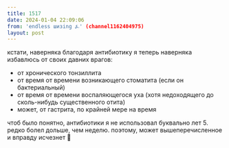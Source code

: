 ```yaml
---
title: 1517
date: 2024-01-04 22:09:06
from: 'endless шизing ⍼' (channel1162404975)
layout: post
---
```


кстати, наверняка благодаря антибиотику я теперь наверняка избавлюсь от своих давних врагов:

- от хронического тонзиллита
- от время от времени возникающего стоматита (если он бактериальный)
- от время от времени воспаляющегося уха (хотя недоходящего до сколь-нибудь существенного отита)
- может, от гастрита, по крайней мере на время

чтоб было понятно, антибиотики я не использовал буквально лет 5. редко болел дольше, чем неделю. поэтому, может вышеперечисленное и вправду исчезнет 🎉
